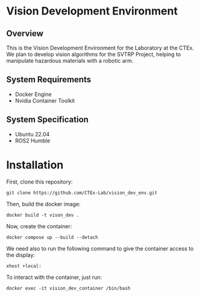 # Vision Development Environment

## Overview

This is the Vision Development Environment for the Laboratory at the CTEx. We plan to develop vision algorithms for the SVTRP Project, helping to manipulate hazardous materials with a robotic arm.

## System Requirements

- Docker Engine
- Nvidia Container Toolkit

## System Specification

- Ubuntu 22.04
- ROS2 Humble


# Installation

First, clone this repository:

    git clone https://github.com/CTEx-Lab/vision_dev_env.git

Then, build the docker image:

    docker build -t vison_dev .

Now, create the container:

    docker compose up --build --detach

We need also to run the following command to give the container access to the display:

    xhost +local:

To interact with the container, just run:

    docker exec -it vision_dev_container /bin/bash